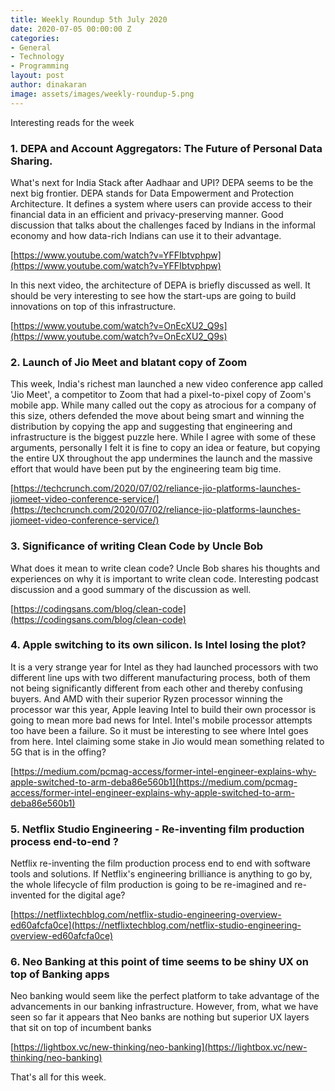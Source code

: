 ```yaml
---
title: Weekly Roundup 5th July 2020
date: 2020-07-05 00:00:00 Z
categories:
- General
- Technology
- Programming
layout: post
author: dinakaran
image: assets/images/weekly-roundup-5.png
---
```


Interesting reads for the week


### 1. DEPA and Account Aggregators: The Future of Personal Data Sharing.

What's next for India Stack after Aadhaar and UPI? DEPA seems to be the next big frontier. DEPA stands for Data Empowerment and Protection Architecture. It defines a system where users can provide access to their financial data in an efficient and privacy-preserving manner. Good discussion that talks about the challenges faced by Indians in the informal economy and how data-rich Indians can use it to their advantage.  

[https://www.youtube.com/watch?v=YFFIbtvphpw](https://www.youtube.com/watch?v=YFFIbtvphpw)

In this next video, the architecture of DEPA is briefly discussed as well. It should be very interesting to see how the start-ups are going to build innovations on top of this infrastructure.

[https://www.youtube.com/watch?v=OnEcXU2_Q9s](https://www.youtube.com/watch?v=OnEcXU2_Q9s)

### 2. Launch of Jio Meet and blatant copy of Zoom

This week, India's richest man launched a new video conference app called 'Jio Meet', a competitor to Zoom that had a pixel-to-pixel copy of Zoom's mobile app. While many called out the copy as atrocious for a company of this size, others defended the move about being smart and winning the distribution by copying the app and suggesting that engineering and infrastructure is the biggest puzzle here. While I agree with some of these arguments, personally I felt it is fine to copy an idea or feature, but copying the entire UX throughout the app undermines the launch and the massive effort that would have been put by the engineering team big time.  

[https://techcrunch.com/2020/07/02/reliance-jio-platforms-launches-jiomeet-video-conference-service/](https://techcrunch.com/2020/07/02/reliance-jio-platforms-launches-jiomeet-video-conference-service/)


### 3. Significance of writing Clean Code by Uncle Bob

What does it mean to write clean code? Uncle Bob shares his thoughts and experiences on why it is important to write clean code. Interesting podcast discussion and a good summary of the discussion as well. 

[https://codingsans.com/blog/clean-code](https://codingsans.com/blog/clean-code)



### 4. Apple switching to its own silicon. Is Intel losing the plot?

It is a very strange year for Intel as they had launched processors with two different line ups with two different manufacturing process, both of them not being significantly different from each other and thereby confusing buyers. And AMD with their superior Ryzen processor winning the processor war this year, Apple leaving Intel to build their own processor is going to mean more bad news for Intel. Intel's mobile processor attempts too have been a failure. So it must be interesting to see where Intel goes from here. Intel claiming some stake in Jio would mean something related to 5G that is in the offing? 

[https://medium.com/pcmag-access/former-intel-engineer-explains-why-apple-switched-to-arm-deba86e560b1](https://medium.com/pcmag-access/former-intel-engineer-explains-why-apple-switched-to-arm-deba86e560b1)

### 5. Netflix Studio Engineering - Re-inventing film production process end-to-end ?

Netflix re-inventing the film production process end to end with software tools and solutions. If Netflix's engineering brilliance is anything to go by, the whole lifecycle of film production is going to be re-imagined and re-invented for the digital age? 

[https://netflixtechblog.com/netflix-studio-engineering-overview-ed60afcfa0ce](https://netflixtechblog.com/netflix-studio-engineering-overview-ed60afcfa0ce)

### 6. Neo Banking at this point of time seems to be shiny UX on top of Banking apps 

Neo banking would seem like the perfect platform to take advantage of the advancements in our banking infrastructure. However, from, what we have seen so far it appears that Neo banks are nothing but superior UX layers that sit on top of incumbent banks

[https://lightbox.vc/new-thinking/neo-banking](https://lightbox.vc/new-thinking/neo-banking)

That's all for this week.
